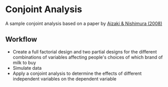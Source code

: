 # Conjoint Analysis

A sample conjoint analysis based on a paper by [Aizaki & Nishimura (2008)](https://www.jstage.jst.go.jp/article/air/17/2/17_2_86/_pdf)

## Workflow
* Create a full factorial design and two partial designs for the different combinations of variables affecting people's choices of which brand of milk to buy
* Simulate data
* Apply a conjoint analysis to determine the effects of different independent variables on the dependent variable
